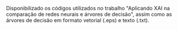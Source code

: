 Disponibilizado os códigos utilizados no trabalho "Aplicando XAI na comparação de redes neurais e árvores de decisão", assim como as árvores de decisão em formato vetorial (.eps) e texto (.txt).
